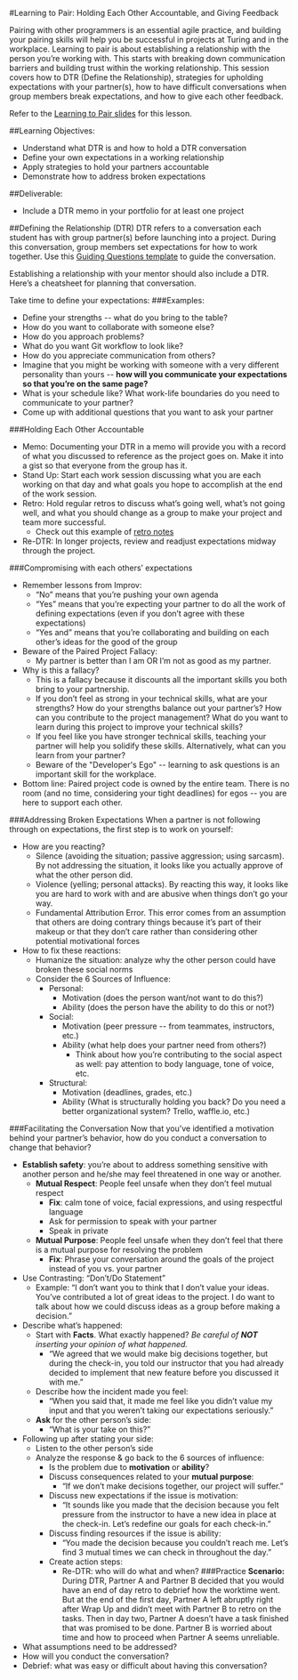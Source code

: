 #Learning to Pair: Holding Each Other Accountable, and Giving Feedback

Pairing with other programmers is an essential agile practice, and building your pairing skills will help you be successful in projects at Turing and in the workplace. Learning to pair is about establishing a relationship with the person you’re working with. This starts with breaking down communication barriers and building trust within the working relationship. This session covers how to DTR (Define the Relationship), strategies for upholding expectations with your partner(s), how to have difficult conversations when group members break expectations, and how to give each other feedback. 

Refer to the [Learning to Pair slides](https://github.com/turingschool/professional_skills/blob/master/files/dtr-accountability.pdf) for this lesson. 

##Learning Objectives:

* Understand what DTR is and how to hold a DTR conversation
* Define your own expectations in a working relationship
* Apply strategies to hold your partners accountable
* Demonstrate how to address broken expectations

##Deliverable:

* Include a DTR memo in your portfolio for at least one project 

##Defining the Relationship (DTR)
DTR refers to a conversation each student has with group partner(s) before launching into a project. During this conversation, group members set expectations for how to work together. Use this [Guiding Questions template](https://github.com/turingschool/professional_skills/blob/master/dtr-guiding-questions-template.md) to guide the conversation. 

Establishing a relationship with your mentor should also include a DTR. Here’s a cheatsheet for planning that conversation. 

Take time to define your expectations:
###Examples:
* Define your strengths -- what do you bring to the table? 
* How do you want to collaborate with someone else?
* How do you approach problems?
* What do you want Git workflow to look like?
* How do you appreciate communication from others?
* Imagine that you might be working with someone with a very different personality than yours -- **how will you communicate your expectations so that you’re on the same page?**
* What is your schedule like? What work-life boundaries do you need to communicate to your partner?
* Come up with additional questions that you want to ask your partner


###Holding Each Other Accountable
* Memo: Documenting your DTR in a memo will provide you with a record of what you discussed to reference as the project goes on. Make it into a gist so that everyone from the group has it. 
* Stand Up: Start each work session discussing what you are each working on that day and what goals you hope to accomplish at the end of the work session.
* Retro: Hold regular retros to discuss what’s going well, what’s not going well, and what you should change as a group to make your project and team more successful.
	* Check out this example of [retro notes](https://docs.google.com/document/d/1qX18S_Ok2IQA5kRB2vdblF61XbO3nX-oTWFkfgA0L8k/edit?usp=sharing)
* Re-DTR: In longer projects, review and readjust expectations midway through the project.


###Compromising with each others’ expectations
* Remember lessons from Improv:
	* “No” means that you’re pushing your own agenda
	* “Yes” means that you’re expecting your partner to do all the work of defining expectations (even if you don’t agree with these expectations)
	* “Yes and” means that you’re collaborating and building on each other’s ideas for the good of the group
* Beware of the Paired Project Fallacy: 
	* My partner is better than I am OR I’m not as good as my partner.
* Why is this a fallacy?
	* This is a fallacy because it discounts all the important skills you both bring to your partnership. 
	* If you don’t feel as strong in your technical skills, what are your strengths? How do your strengths balance out your partner’s? How can you contribute to the project management? What do you want to learn during this project to improve your technical skills? 
	* If you feel like you have stronger technical skills, teaching your partner will help you solidify these skills. Alternatively, what can you learn from your partner? 
	* Beware of the "Developer's Ego" -- learning to ask questions is an important skill for the workplace.
* Bottom line: Paired project code is owned by the entire team. There is no room (and no time, considering your tight deadlines) for egos -- you are here to support each other. 

###Addressing Broken Expectations
When a partner is not following through on expectations, the first step is to work on yourself:

* How are you reacting?
	* Silence (avoiding the situation; passive aggression; using sarcasm). By not addressing the situation, it looks like you actually approve of what the other person did.
	* Violence (yelling; personal attacks). By reacting this way, it looks like you are hard to work with and are abusive when things don’t go your way. 
	* Fundamental Attribution Error. This error comes from an assumption that others are doing contrary things because it’s part of their makeup or that they don’t care rather than considering other potential motivational forces
* How to fix these reactions:
	* Humanize the situation: analyze why the other person could have broken these social norms
	* Consider the 6 Sources of Influence:
		* Personal:
			* Motivation (does the person want/not want to do this?)
			* Ability (does the person have the ability to do this or not?)
		* Social:
			* Motivation (peer pressure -- from teammates, instructors, etc.)
			* Ability (what help does your partner need from others?)
				* Think about how you’re contributing to the social aspect as well: pay attention to body language, tone of voice, etc.
		* Structural:
			* Motivation (deadlines, grades, etc.)
			* Ability (What is structurally holding you back? Do you need a better organizational system? Trello, waffle.io, etc.)

###Facilitating the Conversation
Now that you’ve identified a motivation behind your partner’s behavior, how do you conduct a conversation to change that behavior?

* **Establish safety**: you’re about to address something sensitive with another person and he/she may feel threatened in one way or another.
	* **Mutual Respect**: People feel unsafe when they don’t feel mutual respect
		* **Fix**: calm tone of voice, facial expressions, and using respectful language
		* Ask for permission to speak with your partner
		* Speak in private
	* **Mutual Purpose**: People feel unsafe when they don’t feel that there is a mutual purpose for resolving the problem
		* **Fix**: Phrase your conversation around the goals of the project instead of you vs. your partner
* Use Contrasting: “Don’t/Do Statement”
	* Example: “I don’t want you to think that I don’t value your ideas. You’ve contributed a lot of great ideas to the project. I do want to talk about how we could discuss ideas as a group before making a decision.”
* Describe what’s happened:
	* Start with **Facts**. What exactly happened? *Be careful of **NOT** inserting your opinion of what happened.* 
		* “We agreed that we would make big decisions together, but during the check-in, you told our instructor that you had already decided to implement that new feature before you discussed it with me.”
	* Describe how the incident made you feel: 
		* “When you said that, it made me feel like you didn’t value my input and that you weren’t taking our expectations seriously.”
	* **Ask** for the other person’s side: 
		* “What is your take on this?”
* Following up after stating your side:
	* Listen to the other person’s side 
	* Analyze the response & go back to the 6 sources of influence:
		* Is the problem due to **motivation** or **ability**?
		* Discuss consequences related to your **mutual purpose**:
			* “If we don’t make decisions together, our project will suffer.”
		* Discuss new expectations if the issue is motivation:
			* “It sounds like you made that the decision because you felt pressure from the instructor to have a new idea in place at the check-in. Let’s redefine our goals for each check-in.”
		* Discuss finding resources if the issue is ability:
			* “You made the decision because you couldn’t reach me. Let’s find 3 mutual times we can check in throughout the day.”
		* Create action steps:
			* Re-DTR: who will do what and when?
###Practice
**Scenario:** During DTR, Partner A and Partner B decided that you would have an end of day retro to debrief how the worktime went. But at the end of the first day, Partner A left abruptly right after Wrap Up and didn’t meet with Partner B to retro on the tasks. Then in day two, Partner A doesn’t have a task finished that was promised to be done. Partner B is worried about time and how to proceed when Partner A seems unreliable.
* What assumptions need to be addressed?
* How will you conduct the conversation?
* Debrief: what was easy or difficult about having this conversation? 
